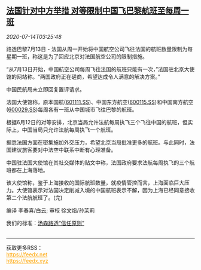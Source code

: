 <!--1594698798000-->
[法国针对中方举措 对等限制中国飞巴黎航班至每周一班](https://cn.reuters.com/article/health-coronavirus-france-china-flights-idCNKCS24F0B1)
------

<div><i>2020-07-14T03:25:48</i></div><div class="StandardArticleBody_body"><p>路透巴黎7月13日 - 法国从周一开始将中国航空公司飞往法国的航班数量限制为每星期一班，称这是为了回应北京对法国航空公司的限制措施。 </p><p>“从7月13日开始，中国航空公司每周飞往法国的航班只能有一次，”法国驻北京大使馆的网站称。“两国政府正在磋商，希望达成令人满意的解决方案。” </p><p>中国民航局未立即回复置评请求。 </p><p>法国大使馆称，原本国航(<span id="symbol_601111.SS_0"><a href="//www.reuters.com/companies/601111.SS">601111.SS</a></span>)、中国东方航空(<span id="symbol_600115.SS_1"><a href="//www.reuters.com/companies/600115.SS">600115.SS</a></span>)和中国南方航空(<span id="symbol_600029.SS_2"><a href="//www.reuters.com/companies/600029.SS">600029.SS</a></span>)每周各有一班从中国城市飞往巴黎的航班。 </p><p>根据6月12日的对等安排，北京当局允许法航每周执飞三个飞往中国的航班，但实际上，中国当局只允许法航每周执飞一个航班。 </p><p>据悉法国方面在密集施加外交压力，希望北京当局批准更多的航班。与此同时，法国建议旅客要对中法空中联系中断有心理准备。 </p><p>中国驻法国大使馆在其社交媒体的贴文中称，法国政府要求法航每周执飞的三个航班都在上海落地。 </p><p>该大使馆称，鉴于上海接收的国际航班数量，就疫情管控而言，上海面临巨大压力。大使馆表示对法国决定削减入境的中国航班表示不解，因为上海已经同意接收第二个法航航班了。(完) </p><div class="Attribution_container"><div class="Attribution_attribution"><p class="Attribution_content">编译 李春喜/白云; 审校 徐文焰/孙茉莉 </p></div></div><div class="StandardArticleBody_trustBadgeContainer"><span class="StandardArticleBody_trustBadgeTitle">我们的标准：</span><span class="trustBadgeUrl"><a href="https://www.thomsonreuters.cn/content/dam/openweb/documents/pdf/china/brochures/about-us-1.pdf">汤森路透“信任原则”</a></span></div></div><br><hr><div>获取更多RSS：<br><a href="https://feedx.net" style="color:orange" target="_blank">https://feedx.net</a> <br><a href="https://feedx.xyz" style="color:orange" target="_blank">https://feedx.xyz</a><br></div>
